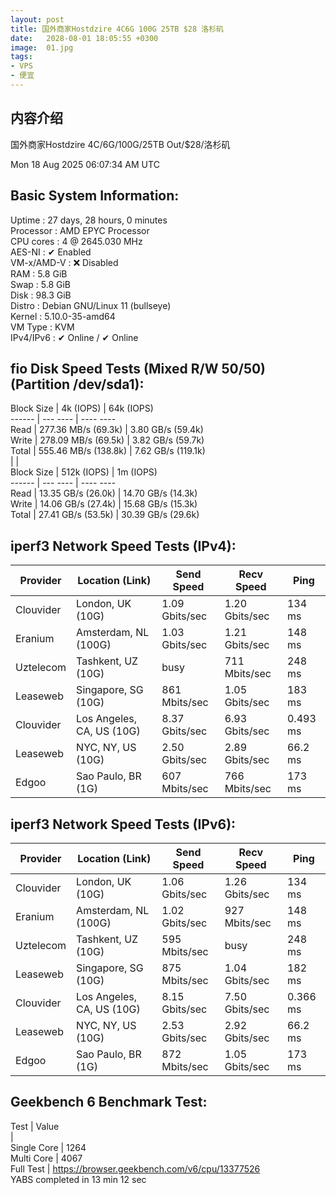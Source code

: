 ```yaml
---
layout: post
title: 国外商家Hostdzire 4C6G 100G 25TB $28 洛杉矶
date:   2028-08-01 18:05:55 +0300
image:  01.jpg
tags:
- VPS
- 便宜
---
```


## 内容介绍
国外商家Hostdzire 4C/6G/100G/25TB Out/$28/洛杉矶
<!-- more -->

Mon 18 Aug 2025 06:07:34 AM UTC

Basic System Information:
---------------------------------
Uptime     : 27 days, 28 hours, 0 minutes<br>
Processor  : AMD EPYC Processor<br>
CPU cores  : 4 @ 2645.030 MHz<br>
AES-NI     : ✔ Enabled<br>
VM-x/AMD-V : ❌ Disabled<br>
RAM        : 5.8 GiB<br>
Swap       : 5.8 GiB<br>
Disk       : 98.3 GiB<br>
Distro     : Debian GNU/Linux 11 (bullseye)<br>
Kernel     : 5.10.0-35-amd64<br>
VM Type    : KVM<br>
IPv4/IPv6  : ✔ Online / ✔ Online<br>

fio Disk Speed Tests (Mixed R/W 50/50) (Partition /dev/sda1):
---------------------------------
Block Size | 4k            (IOPS) | 64k           (IOPS)<br>
  ------   | ---            ----  | ----           ---- <br>
Read       | 277.36 MB/s  (69.3k) | 3.80 GB/s    (59.4k)<br>
Write      | 278.09 MB/s  (69.5k) | 3.82 GB/s    (59.7k)<br>
Total      | 555.46 MB/s (138.8k) | 7.62 GB/s   (119.1k)<br>
           |                      |                     <br>
Block Size | 512k          (IOPS) | 1m            (IOPS)<br>
  ------   | ---            ----  | ----           ---- <br>
Read       | 13.35 GB/s   (26.0k) | 14.70 GB/s   (14.3k)<br>
Write      | 14.06 GB/s   (27.4k) | 15.68 GB/s   (15.3k)<br>
Total      | 27.41 GB/s   (53.5k) | 30.39 GB/s   (29.6k)<br>

iperf3 Network Speed Tests (IPv4):
---------------------------------
Provider        | Location (Link)           | Send Speed      | Recv Speed      | Ping           
-----           | -----                     | ----            | ----            | ----           
Clouvider       | London, UK (10G)          | 1.09 Gbits/sec  | 1.20 Gbits/sec  | 134 ms         
Eranium         | Amsterdam, NL (100G)      | 1.03 Gbits/sec  | 1.21 Gbits/sec  | 148 ms         
Uztelecom       | Tashkent, UZ (10G)        | busy            | 711 Mbits/sec   | 248 ms         
Leaseweb        | Singapore, SG (10G)       | 861 Mbits/sec   | 1.05 Gbits/sec  | 183 ms         
Clouvider       | Los Angeles, CA, US (10G) | 8.37 Gbits/sec  | 6.93 Gbits/sec  | 0.493 ms       
Leaseweb        | NYC, NY, US (10G)         | 2.50 Gbits/sec  | 2.89 Gbits/sec  | 66.2 ms        
Edgoo           | Sao Paulo, BR (1G)        | 607 Mbits/sec   | 766 Mbits/sec   | 173 ms         

iperf3 Network Speed Tests (IPv6):
---------------------------------
Provider        | Location (Link)           | Send Speed      | Recv Speed      | Ping           
-----           | -----                     | ----            | ----            | ----           
Clouvider       | London, UK (10G)          | 1.06 Gbits/sec  | 1.26 Gbits/sec  | 134 ms         
Eranium         | Amsterdam, NL (100G)      | 1.02 Gbits/sec  | 927 Mbits/sec   | 148 ms         
Uztelecom       | Tashkent, UZ (10G)        | 595 Mbits/sec   | busy            | 248 ms         
Leaseweb        | Singapore, SG (10G)       | 875 Mbits/sec   | 1.04 Gbits/sec  | 182 ms         
Clouvider       | Los Angeles, CA, US (10G) | 8.15 Gbits/sec  | 7.50 Gbits/sec  | 0.366 ms       
Leaseweb        | NYC, NY, US (10G)         | 2.53 Gbits/sec  | 2.92 Gbits/sec  | 66.2 ms        
Edgoo           | Sao Paulo, BR (1G)        | 872 Mbits/sec   | 1.05 Gbits/sec  | 173 ms         

Geekbench 6 Benchmark Test:
---------------------------------
Test            | Value                        <br> 
                |                               <br>
Single Core     | 1264                          <br>
Multi Core      | 4067                          <br>
Full Test       | https://browser.geekbench.com/v6/cpu/13377526
<br>
YABS completed in 13 min 12 sec<br>